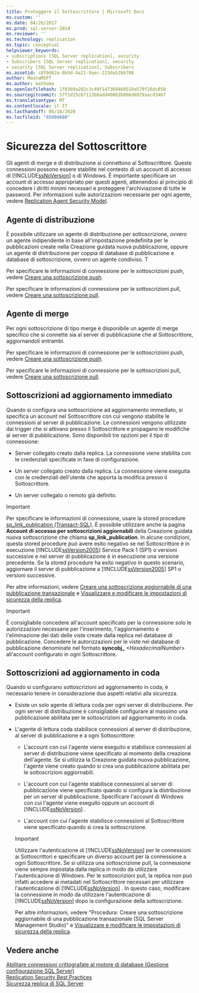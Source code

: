 ```yaml
---
title: Proteggere il Sottoscrittore | Microsoft Docs
ms.custom: ''
ms.date: 04/26/2017
ms.prod: sql-server-2014
ms.reviewer: ''
ms.technology: replication
ms.topic: conceptual
helpviewer_keywords:
- subscriptions [SQL Server replication], security
- Subscribers [SQL Server replication], security
- security [SQL Server replication], Subscribers
ms.assetid: c8f0d62a-8b5d-4a21-9aec-223da52bb708
author: MashaMSFT
ms.author: mathoma
ms.openlocfilehash: 1f03b9a202c3c49f147368460518a579f28dc850
ms.sourcegitcommit: 57f1d15c67113bbadd40861b886d6929aacd3467
ms.translationtype: MT
ms.contentlocale: it-IT
ms.lasthandoff: 06/18/2020
ms.locfileid: "85004680"
---
```

# <a name="secure-the-subscriber"></a>Sicurezza del Sottoscrittore
  Gli agenti di merge e di distribuzione si connettono al Sottoscrittore. Queste connessioni possono essere stabilite nel contesto di un account di accesso di [!INCLUDE[ssNoVersion](../../../includes/ssnoversion-md.md)] o di Windows. È importante specificare un account di accesso appropriato per questi agenti, attenendosi al principio di concedere i diritti minimi necessari e proteggere l'archiviazione di tutte le password. Per informazioni sulle autorizzazioni necessarie per ogni agente, vedere [Replication Agent Security Model](replication-agent-security-model.md).  
  
## <a name="distribution-agent"></a>Agente di distribuzione  
 È possibile utilizzare un agente di distribuzione per sottoscrizione, ovvero un agente indipendente in base all'impostazione predefinita per le pubblicazioni create nella Creazione guidata nuova pubblicazione, oppure un agente di distribuzione per coppia di database di pubblicazione e database di sottoscrizione, ovvero un agente condiviso. T  
  
 Per specificare le informazioni di connessione per le sottoscrizioni push, vedere [Creare una sottoscrizione push](../create-a-push-subscription.md).  
  
 Per specificare le informazioni di connessione per le sottoscrizioni pull, vedere [Creare una sottoscrizione pull](../create-a-pull-subscription.md).  
  
## <a name="merge-agent"></a>Agente di merge  
 Per ogni sottoscrizione di tipo merge è disponibile un agente di merge specifico che si connette sia al server di pubblicazione che al Sottoscrittore, aggiornandoli entrambi.  
  
 Per specificare le informazioni di connessione per le sottoscrizioni push, vedere [Creare una sottoscrizione push](../create-a-push-subscription.md).  
  
 Per specificare le informazioni di connessione per le sottoscrizioni pull, vedere [Creare una sottoscrizione pull](../create-a-pull-subscription.md).  
  
## <a name="immediate-updating-subscriptions"></a>Sottoscrizioni ad aggiornamento immediato  
 Quando si configura una sottoscrizione ad aggiornamento immediato, si specifica un account nel Sottoscrittore con cui vengono stabilite le connessioni al server di pubblicazione. Le connessioni vengono utilizzate dai trigger che si attivano presso il Sottoscrittore e propagano le modifiche al server di pubblicazione. Sono disponibili tre opzioni per il tipo di connessione:  
  
-   Server collegato creato dalla replica. La connessione viene stabilita con le credenziali specificate in fase di configurazione.  
  
-   Un server collegato creato dalla replica. La connessione viene eseguita con le credenziali dell'utente che apporta la modifica presso il Sottoscrittore.  
  
-   Un server collegato o remoto già definito.  
  
> [!IMPORTANT]  
>  Per specificare le informazioni di connessione, usare la stored procedure [sp_link_publication &#40;Transact-SQL&#41;](/sql/relational-databases/system-stored-procedures/sp-link-publication-transact-sql). È possibile utilizzare anche la pagina **Account di accesso per sottoscrizioni aggiornabili** della Creazione guidata nuova sottoscrizione che chiama **sp_link_publication**. In alcune condizioni, questa stored procedure può avere esito negativo se nel Sottoscrittore è in esecuzione [!INCLUDE[ssVersion2005](../../../includes/ssversion2005-md.md)] Service Pack 1 (SP1) o versioni successive e nel server di pubblicazione è in esecuzione una versione precedente. Se la stored procedure ha esito negativo in questo scenario, aggiornare il server di pubblicazione a [!INCLUDE[ssVersion2005](../../../includes/ssversion2005-md.md)] SP1 o versioni successive.  
  
 Per altre informazioni, vedere [Creare una sottoscrizione aggiornabile di una pubblicazione transazionale](../publish/create-an-updatable-subscription-to-a-transactional-publication.md) e [Visualizzare e modificare le impostazioni di sicurezza della replica](view-and-modify-replication-security-settings.md).  
  
> [!IMPORTANT]  
>  È consigliabile concedere all'account specificato per la connessione solo le autorizzazioni necessarie per l'inserimento, l'aggiornamento e l'eliminazione dei dati delle viste create dalla replica nel database di pubblicazione. Concedere le autorizzazioni per le viste nel database di pubblicazione denominate nel formato **syncobj_** _\<HexadecimalNumber>_ all'account configurato in ogni Sottoscrittore.  
  
## <a name="queued-updating-subscriptions"></a>Sottoscrizioni ad aggiornamento in coda  
 Quando si configurano sottoscrizioni ad aggiornamento in coda, è necessario tenere in considerazione due aspetti relativi alla sicurezza.  
  
-   Esiste un solo agente di lettura coda per ogni server di distribuzione. Per ogni server di distribuzione è consigliabile configurare al massimo una pubblicazione abilitata per le sottoscrizioni ad aggiornamento in coda.  
  
-   L'agente di lettura coda stabilisce connessioni al server di distribuzione, al server di pubblicazione e a ogni Sottoscrittore:  
  
    -   L'account con cui l'agente viene eseguito e stabilisce connessioni al server di distribuzione viene specificato al momento della creazione dell'agente. Se si utilizza la Creazione guidata nuova pubblicazione, l'agente viene creato quando si crea una pubblicazione abilitata per le sottoscrizioni aggiornabili.  
  
    -   L'account con cui l'agente stabilisce connessioni al server di pubblicazione viene specificato quando si configura la distribuzione per un server di pubblicazione. Specificare l'account di Windows con cui l'agente viene eseguito oppure un account di [!INCLUDE[ssNoVersion](../../../includes/ssnoversion-md.md)] .  
  
    -   L'account con cui l'agente stabilisce connessioni al Sottoscrittore viene specificato quando si crea la sottoscrizione.  
  
    > [!IMPORTANT]  
    >  Utilizzare l'autenticazione di [!INCLUDE[ssNoVersion](../../../includes/ssnoversion-md.md)] per le connessioni ai Sottoscrittori e specificare un diverso account per la connessione a ogni Sottoscrittore. Se si utilizza una sottoscrizione pull, la connessione viene sempre impostata dalla replica in modo da utilizzare l'autenticazione di Windows. Per le sottoscrizioni pull, la replica non può infatti accedere ai metadati nel Sottoscrittore necessari per utilizzare l'autenticazione di [!INCLUDE[ssNoVersion](../../../includes/ssnoversion-md.md)] . In questo caso, modificare la connessione in modo da utilizzare l'autenticazione di [!INCLUDE[ssNoVersion](../../../includes/ssnoversion-md.md)] dopo la configurazione della sottoscrizione.  
  
     Per altre informazioni, vedere "Procedura: Creare una sottoscrizione aggiornabile di una pubblicazione transazionale (SQL Server Management Studio)" e [Visualizzare e modificare le impostazioni di sicurezza della replica](view-and-modify-replication-security-settings.md).  
  
## <a name="see-also"></a>Vedere anche  
 [Abilitare connessioni crittografate al motore di database &#40;Gestione configurazione SQL Server&#41;](../../../database-engine/configure-windows/enable-encrypted-connections-to-the-database-engine.md)   
 [Replication Security Best Practices](replication-security-best-practices.md)   
 [Sicurezza replica di SQL Server](view-and-modify-replication-security-settings.md)  
  
  
